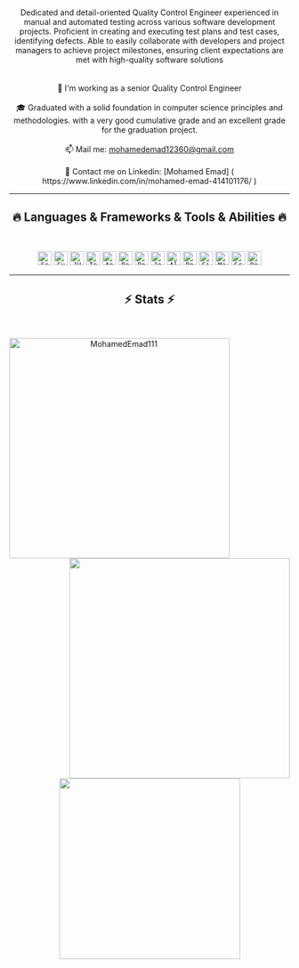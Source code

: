 <br>
<p align="center">
 Dedicated and detail-oriented Quality Control Engineer experienced in manual and automated testing across
various software development projects. Proficient in creating and executing test plans and test cases,
identifying defects. Able to easily collaborate with developers and project managers to achieve project
milestones, ensuring client expectations are met with high-quality software solutions
<br>
<br>
 <br>
  🔬 I'm working as a senior Quality Control Engineer
<br>
 <br>
  🎓 Graduated with a solid foundation in computer science principles and
      methodologies. with a very good cumulative grade and an excellent grade for the
      graduation project.
  <br>
<br>
  📫 Mail me: <a href="mailto: mohamedemad12360@gmail.com">mohamedemad12360@gmail.com</a>
<br>
  <br>
  🔗 Contact me on Linkedin: [Mohamed Emad] ( https://www.linkedin.com/in/mohamed-emad-414101176/ )
 
</p>
<hr>
<h2 align="center">🔥 Languages & Frameworks & Tools & Abilities 🔥</h2>
<br>
<p align="center">
<code><img title="Selenium" height="25" src="https://github.com/MohamedEmad111/MohamedEmad111/blob/master/images/selenium.svg"></code>
<code><img title="Cucumber" height="25" src="https://github.com/MohamedEmad111/MohamedEmad111/blob/master/images/cucumber.svg"></code>
<code><img title="JUnit" height="25" src="https://github.com/MohamedEmad111/MohamedEmad111/blob/master/images/junit.svg"></code>
<code><img title="TestNG" height="25" src="https://github.com/MohamedEmad111/MohamedEmad111/blob/master/images/testng.svg"></code>
<code><img title="Appium" height="25" src="https://github.com/MohamedEmad111/MohamedEmad111/blob/master/images/appium.svg"></code>
<code><img title="Rest Assured" height="25" src="https://github.com/MohamedEmad111/MohamedEmad111/blob/master/images/rest-assured.svg"></code>
<code><img title="Postman" height="25" src="https://github.com/MohamedEmad111/MohamedEmad111/blob/master/images/postman.svg"></code>
<code><img title="Jenkins" height="25" src="https://github.com/MohamedEmad111/MohamedEmad111/blob/master/images/jenkins.svg"></code>
<code><img title="Allure" height="25" src="https://github.com/MohamedEmad111/MohamedEmad111/blob/master/images/allure.svg"></code>
<code><img title="Robot Framework" height="25" src="https://github.com/MohamedEmad111/MohamedEmad111/blob/master/images/robot-framework.svg"></code>
<code><img title="GitHub Actions" height="25" src="https://github.com/MohamedEmad111/MohamedEmad111/blob/master/images/github-actions.svg"></code>
<code><img title="Maven" height="25" src="https://github.com/MohamedEmad111/MohamedEmad111/blob/master/images/maven.svg"></code>
<code><img title="Gradle" height="25" src="https://github.com/MohamedEmad111/MohamedEmad111/blob/master/images/gradle.svg"></code>
<code><img title="Docker" height="25" src="https://github.com/MohamedEmad111/MohamedEmad111/blob/master/images/docker.svg"></code>


</p>
<hr>
<h2 align="center">⚡ Stats ⚡</h2>
<br>
<p align=center>
<div align=center>
<a href="https://github.com/denvercoder1/github-readme-streak-stats" title="Go to Source">
<img align="left" width=396 src="https://github-readme-streak-stats.herokuapp.com/?user=MohamedEmad111&theme=react&border=61dafb&hide_border=true" alt="MohamedEmad111" />
</a>
<a href="https://github.com/anuraghazra/github-readme-stats" title="Go to Source">
<img align="right" width=396 src="https://github-readme-stats.vercel.app/api?username=MohamedEmad111&show_icons=true&theme=react&border_color=61dafb&hide_border=true" />
</a>
</div>
<br><br><br><br><br><br><br><br><br>
<div align=center>
<a href="https://github.com/anuraghazra/github-readme-stats">
<img width=325 align="center" src="https://github-readme-stats.vercel.app/api/top-langs/?username=MohamedEmad111&hide=c%23,powershell,Mathematica,Ruby,Objective-C,Objective-C%2b%2b,Cuda&title_color=61dafb&text_color=ffffff&icon_color=61dafb&bg_color=20232a&langs_count=8&layout=compact&border_color=61dafb&hide_border=true" />
</a>
</div>
<br>
</p>
 
 
<!-- <h2 align="center">👨‍💻 Repositories 👨‍💻</h2>
<br>
<div width="100%" align="center">
<a align="left" href="https://github.com/ElsaiedSamaka/Algorithms" title="Algorithms"><img align="left" height="115" src="https://github-readme-stats.vercel.app/api/pin/?username=ElsaiedSamaka&repo=Algorithms&theme=react&border_color=61dafb&border_radius=10"></a><a align="right" href="https://github.com/ElsaiedSamaka/DataStructures" title="Data Structures"><img align="right" height="115" src="https://github-readme-stats.vercel.app/api/pin/?username=ElsaiedSamaka&repo=DataStructures&theme=react&border_color=61dafb&border_radius=10"></a>
</div>
<br/><br/><br/><br/><br/><br/>
<div width="100%" align="center">
<a align="left" href="https://github.com/ElsaiedSamaka/Turkce-Heceleme-CPP" title="Turkce-Heceleme-CPP"><img align="left" height="115" src="https://github-readme-stats.vercel.app/api/pin/?username=ElsaiedSamaka&repo=Turkce-Heceleme-CPP&theme=react&border_color=61dafb&border_radius=10"></a>
<a align="right" href="https://github.com/ElsaiedSamaka/CopyMoveForgeryDetectionWithDCT" title="Copy&Move Forgery Detection With DCT"><img align="right" height="115" src="https://github-readme-stats.vercel.app/api/pin/?username=ElsaiedSamaka&repo=CopyMoveForgeryDetectionWithDCT&theme=react&border_color=61dafb&border_radius=10"></a>
</div>
<br/><br/><br/><br/><br/><br/>
<div width="100%" align="center">
<a align="left" href="https://github.com/ElsaiedSamaka/cpp-openmp-needleman-wunsch" title="Needleman Wunsch Algorithm With OpenMP"><img align="left" height="115" src="https://github-readme-stats.vercel.app/api/pin/?username=ElsaiedSamaka&repo=cpp-openmp-needleman-wunsch&theme=react&border_color=61dafb&border_radius=10"></a>
<a align="right" href="https://github.com/ElsaiedSamaka/cpp-artificial-neural-networks" title="Artificial Neural Networks"><img align="right" height="115" src="https://github-readme-stats.vercel.app/api/pin/?username=ElsaiedSamaka&repo=cpp-artificial-neural-networks&theme=react&border_color=61dafb&border_radius=10"></a>
</div>
<br/><br/><br/><br/><br/><br/>
<div width="100%" align="center">
<a align="left" href="https://github.com/ElsaiedSamaka/javascript-minesweeper" title="Minesweeper"><img align="left" height="115" src="https://github-readme-stats.vercel.app/api/pin/?username=ElsaiedSamaka&repo=javascript-minesweeper&theme=react&border_color=61dafb&border_radius=10"></a>
<a align="right" href="https://github.com/ElsaiedSamaka/KTU-TraditionalComputerOlympics-2019" title="KTU Traditional Computer Olympics 2019-2020"><img align="right" height="115" src="https://github-readme-stats.vercel.app/api/pin/?username=ElsaiedSamaka&repo=KTU-TraditionalComputerOlympics-2019&theme=react&border_color=61dafb&border_radius=10"></a>
</div> -->
